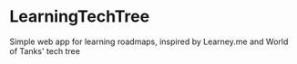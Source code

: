 # LearningTechTree
Simple web app for learning roadmaps, inspired by Learney.me and World of Tanks' tech tree
